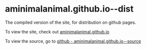 # aminimalanimal.github.io--dist

The compiled version of the site, for distribution on github pages.

To view the site, check out [aminimalanimal.github.io](http://aminimalanimal.github.io)

To view the source, go to [github - aminimalanimal.github.io--source](https://github.com/aminimalanimal/aminimalanimal.github.io--source)